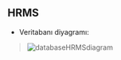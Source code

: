 
## HRMS 

+ Veritabanı diyagramı:

> ![databaseHRMSdiagram](https://user-images.githubusercontent.com/46132459/120466997-5f8e1080-c3a8-11eb-8896-e68e4f540472.PNG)








